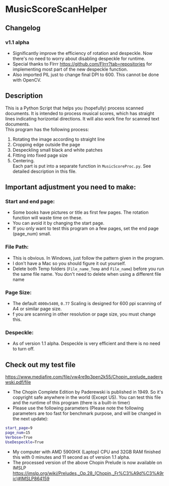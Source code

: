 # MusicScoreScanHelper
## Changelog
### v1.1 alpha
- Significantly improve the efficiency of rotation and despeckle. Now there's no need to worry about disabling despeckle for runtime.
- Special thanks to Flrrr https://github.com/Flrrr?tab=repositories for implementing most part of the new despeckle function.
- Also imported PIL just to change final DPI to 600. This cannot be done with OpenCV.
## Description
This is a Python Script that helps you (hopefully) process scanned documents. It is intended to process musical scores, which has straight lines indicating horizontal directions. It will also work fine for scanned text documents.<br />
This program has the following process:<br />
1. Rotating the image according to straight line<br />
2. Cropping edge outside the page<br />
3. Despeckling small black and white patches<br />
4. Fitting into fixed page size<br />
5. Centering.<br />
Each part is put into a separate function in ```MusicScoreProc.py```. See detailed description in this file.<br />

## Important adjustment you need to make:<br />

### Start and end page:
- Some books have pictures or title as first few pages. The rotation function will waste time on these. <br />
- You can avoid it by changing the start page.<br />
- If you only want to test this program on a few pages, set the end page (page_num) small.<br />
### File Path:<br />
- This is obvious. In Windows, just follow the pattern given in the program.<br />
- I don't have a Mac so you should figure it out yourself.<br />
- Delete both Temp folders (```File_name_Temp``` and ```File_name```) before you run the same file name. You don't need to delete when using a different file name
### Page Size:<br />
- The default ```4000x5400```, ```0.77``` Scaling is designed for 600 ppi scanning of A4 or similar page size.<br />
- f you are scanning in other resolution or page size, you must change this.<br />
### Despeckle:<br />
- As of version 1.1 alpha. Despeckle is very efficient and there is no need to turn off.

## Check out my test file <br />

https://www.mediafire.com/file/vw4re9p3pen2k55/Chopin_prelude_paderewski.pdf/file

- The Chopin Complete Edition by Paderewski is published in 1949. So it's copyright safe anywhere in the world (Except US). You can test this file and the runtime of this program (there is a built-in timer)<br />
- Please use the following parameters (Please note the following parameters are too fast for benchmark purpose, and will be changed in the next update):<br />
```sh
start_page=9
page_num=15
Verbose=True
UseDespeckle=True
```
- My computer with AMD 5900HX (Laptop) CPU and 32GB RAM finished this with 0 minutes and 11 second as of version 1.1 alpha.<br />
- The processed version of the above Chopin Prelude is now available on IMSLP<br />
https://imslp.org/wiki/Preludes,_Op.28_(Chopin,_Fr%C3%A9d%C3%A9ric)#IMSLP864159
  
  
